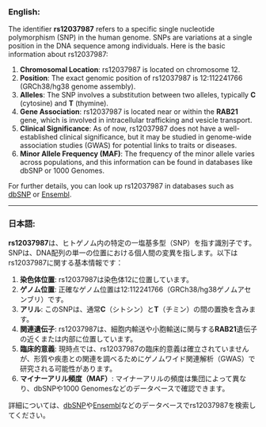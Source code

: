 ### English:
The identifier **rs12037987** refers to a specific single nucleotide polymorphism (SNP) in the human genome. SNPs are variations at a single position in the DNA sequence among individuals. Here is the basic information about rs12037987:

1. **Chromosomal Location**: rs12037987 is located on chromosome 12.
2. **Position**: The exact genomic position of rs12037987 is 12:112241766 (GRCh38/hg38 genome assembly).
3. **Alleles**: The SNP involves a substitution between two alleles, typically **C** (cytosine) and **T** (thymine).
4. **Gene Association**: rs12037987 is located near or within the **RAB21** gene, which is involved in intracellular trafficking and vesicle transport.
5. **Clinical Significance**: As of now, rs12037987 does not have a well-established clinical significance, but it may be studied in genome-wide association studies (GWAS) for potential links to traits or diseases.
6. **Minor Allele Frequency (MAF)**: The frequency of the minor allele varies across populations, and this information can be found in databases like dbSNP or 1000 Genomes.

For further details, you can look up rs12037987 in databases such as [dbSNP](https://www.ncbi.nlm.nih.gov/snp/) or [Ensembl](https://www.ensembl.org/).

---

### 日本語:
**rs12037987**は、ヒトゲノム内の特定の一塩基多型（SNP）を指す識別子です。SNPは、DNA配列の単一の位置における個人間の変異を指します。以下はrs12037987に関する基本情報です：

1. **染色体位置**: rs12037987は染色体12に位置しています。
2. **ゲノム位置**: 正確なゲノム位置は12:112241766（GRCh38/hg38ゲノムアセンブリ）です。
3. **アリル**: このSNPは、通常**C**（シトシン）と**T**（チミン）の間の置換を含みます。
4. **関連遺伝子**: rs12037987は、細胞内輸送や小胞輸送に関与する**RAB21**遺伝子の近くまたは内部に位置しています。
5. **臨床的意義**: 現時点では、rs12037987の臨床的意義は確立されていませんが、形質や疾患との関連を調べるためにゲノムワイド関連解析（GWAS）で研究される可能性があります。
6. **マイナーアリル頻度（MAF）**: マイナーアリルの頻度は集団によって異なり、dbSNPや1000 Genomesなどのデータベースで確認できます。

詳細については、[dbSNP](https://www.ncbi.nlm.nih.gov/snp/)や[Ensembl](https://www.ensembl.org/)などのデータベースでrs12037987を検索してください。